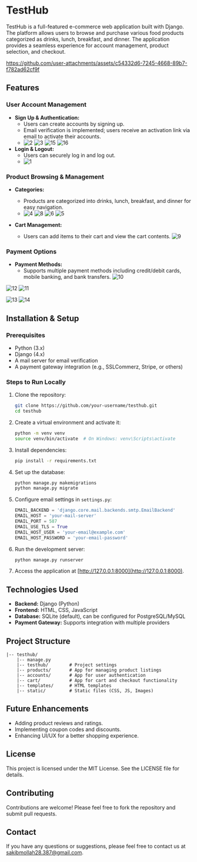 # TestHub

TestHub is a full-featured e-commerce web application built with Django. The platform allows users to browse and purchase various food products categorized as drinks, lunch, breakfast, and dinner. The application provides a seamless experience for account management, product selection, and checkout. 
 

https://github.com/user-attachments/assets/c54332d6-7245-4668-89b7-f782ad62cf9f


 


## Features

### User Account Management
- **Sign Up & Authentication:**
  - Users can create accounts by signing up.
  - Email verification is implemented; users receive an activation link via email to activate their accounts.
  - ![2](https://github.com/user-attachments/assets/87326a5e-5d7a-4e8e-abe0-c7921c0ec40c)
![3](https://github.com/user-attachments/assets/a0642fc1-93db-49a1-8cf4-6b3c5a2b03d0)
![15](https://github.com/user-attachments/assets/3a89a890-8054-4653-9322-a00dc4e7c295)
![16](https://github.com/user-attachments/assets/6c2d5fed-aed1-4046-af6d-98739fd784ed)
- **Login & Logout:**
  - Users can securely log in and log out.
  - ![1](https://github.com/user-attachments/assets/76c50578-53a2-4b60-86b9-e5d2ae5691bf)
 

### Product Browsing & Management
- **Categories:**
  - Products are categorized into drinks, lunch, breakfast, and dinner for easy navigation.
  - ![4](https://github.com/user-attachments/assets/96b4bf11-7c3b-4843-bd87-b0b47535b71d)
![8](https://github.com/user-attachments/assets/d685e2c8-19af-492c-ab5b-2c430c145399)
![6](https://github.com/user-attachments/assets/3305e834-269e-489d-ab8b-4f911748b251)
![5](https://github.com/user-attachments/assets/8eb7fa04-7063-48cf-8b27-76a6fb9079ba)

- **Cart Management:**
  - Users can add items to their cart and view the cart contents.
![9](https://github.com/user-attachments/assets/21a38564-4f94-4781-a68e-faa9a04d1e17)

### Payment Options
- **Payment Methods:**
  - Supports multiple payment methods including credit/debit cards, mobile banking, and bank transfers.
![10](https://github.com/user-attachments/assets/4ae34bbd-b827-4953-8c9c-d6d794d4f55b)
 
![12](https://github.com/user-attachments/assets/d9b4b0c2-c760-4fe1-aaba-a699d2af98b7)
![11](https://github.com/user-attachments/assets/f88052e3-368d-42a0-afcd-2ad31e9415a4)
 
![13](https://github.com/user-attachments/assets/2aa8e9bb-5953-4c4a-9a15-58aa9cb1aa3c)
![14](https://github.com/user-attachments/assets/4da30a87-74ff-4357-a435-985ae9b4d38e)

## Installation & Setup

### Prerequisites
- Python (3.x)
- Django (4.x)
- A mail server for email verification
- A payment gateway integration (e.g., SSLCommerz, Stripe, or others)

### Steps to Run Locally
1. Clone the repository:
   ```bash
   git clone https://github.com/your-username/testhub.git
   cd testhub
   ```

2. Create a virtual environment and activate it:
   ```bash
   python -m venv venv
   source venv/bin/activate  # On Windows: venv\Scripts\activate
   ```

3. Install dependencies:
   ```bash
   pip install -r requirements.txt
   ```

4. Set up the database:
   ```bash
   python manage.py makemigrations
   python manage.py migrate
   ```

5. Configure email settings in `settings.py`:
   ```python
   EMAIL_BACKEND = 'django.core.mail.backends.smtp.EmailBackend'
   EMAIL_HOST = 'your-mail-server'
   EMAIL_PORT = 587
   EMAIL_USE_TLS = True
   EMAIL_HOST_USER = 'your-email@example.com'
   EMAIL_HOST_PASSWORD = 'your-email-password'
   ```

6. Run the development server:
   ```bash
   python manage.py runserver
   ```

7. Access the application at [http://127.0.0.1:8000](http://127.0.0.1:8000).

## Technologies Used
- **Backend:** Django (Python)
- **Frontend:** HTML, CSS, JavaScript
- **Database:** SQLite (default), can be configured for PostgreSQL/MySQL
- **Payment Gateway:** Supports integration with multiple providers

## Project Structure
```
|-- testhub/
    |-- manage.py
    |-- testhub/        # Project settings
    |-- products/       # App for managing product listings
    |-- accounts/       # App for user authentication
    |-- cart/           # App for cart and checkout functionality
    |-- templates/      # HTML templates
    |-- static/         # Static files (CSS, JS, Images)
```

## Future Enhancements
- Adding product reviews and ratings.
- Implementing coupon codes and discounts.
- Enhancing UI/UX for a better shopping experience.

## License
This project is licensed under the MIT License. See the LICENSE file for details.

## Contributing
Contributions are welcome! Please feel free to fork the repository and submit pull requests.

## Contact
If you have any questions or suggestions, please feel free to contact us at [sakibmollah28.387@gmail.com](mailto:sakibmollah28.387@gmail.com).
